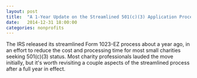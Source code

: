 ```yaml
---
layout: post
title:  "A 1-Year Update on the Streamlined 501(c)(3) Application Process"
date:   2014-12-31 18:00:00
categories: nonprofits
---
```




The IRS released its streamlined Form 1023-EZ process about a year ago, in an effort to reduce the cost and processing time for most small charities seeking 
501(c)(3) status. Most charity professionals lauded the move initially, but it's worth revisiting a couple aspects of the streamlined process after a full year 
in effect.